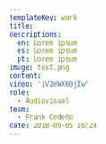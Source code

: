 ```yaml
---
templateKey: work
title:
descriptions:
  en: Lorem ipsum
  es: Lorem ipsum
  pt: Lorem ipsum
image: test.png
content:
video: 'iV2eWX60jIw'
role:
  - Audiovisual
team:
  - Frank Cedeño
date: 2018-09-05 16:24
---
```

